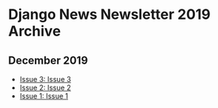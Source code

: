 # Django News Newsletter 2019 Archive

## December 2019

- [Issue 3: Issue 3](2019-12-26-issue-3.md)
- [Issue 2: Issue 2](2019-12-19-issue-2.md)
- [Issue 1: Issue 1](2019-12-12-issue-1.md)

